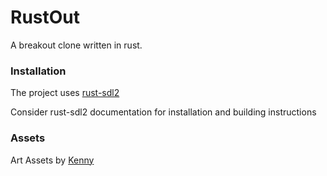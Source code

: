 # RustOut

A breakout clone written in rust.

### Installation

The project uses [rust-sdl2](https://github.com/Rust-SDL2/rust-sdl2)

Consider rust-sdl2 documentation for installation and building instructions

### Assets

Art Assets by [Kenny](https://www.kenney.nl/assets)